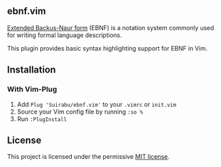 ## ebnf.vim

[Extended Backus-Naur form](https://en.wikipedia.org/wiki/Extended_Backus%E2%80%93Naur_form)
(EBNF) is a notation system commonly used for writing formal language descriptions.

This plugin provides basic syntax highlighting support for EBNF in Vim.

## Installation

### With Vim-Plug

1. Add `Plug 'Suirabu/ebnf.vim'` to your `.vimrc` or `init.vim`
2. Source your Vim config file by running `:so %`
3. Run `:PlugInstall`

## License

This project is licensed under the permissive [MIT license](LICENSE).
